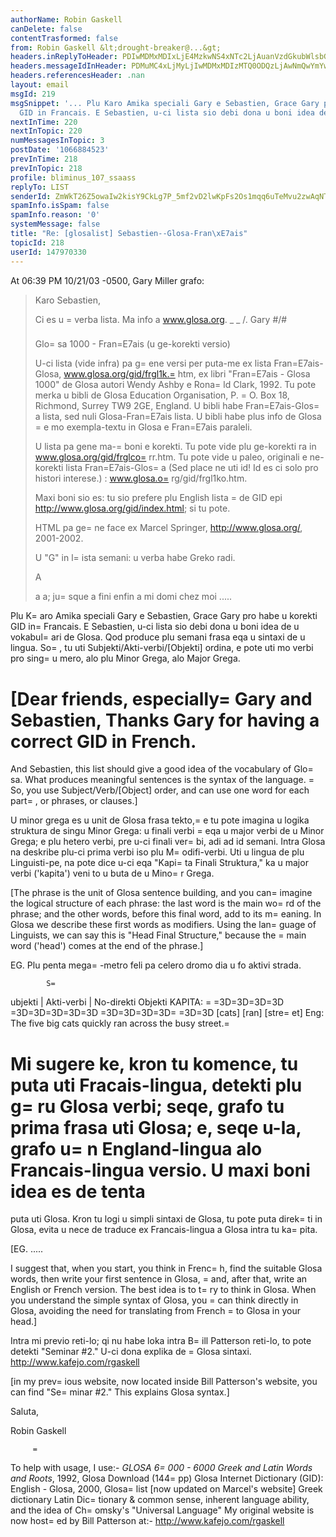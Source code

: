 ```yaml
---
authorName: Robin Gaskell
canDelete: false
contentTrasformed: false
from: Robin Gaskell &lt;drought-breaker@...&gt;
headers.inReplyToHeader: PDIwMDMxMDIxLjE4MzkwNS4xNTc2LjAuanVzdGkubWlsbGVyQGp1bm8uY29tPg==
headers.messageIdInHeader: PDMuMC4xLjMyLjIwMDMxMDIzMTQ0ODQzLjAwNmQwYmYwQHBhY2lmaWMubmV0LmF1Pg==
headers.referencesHeader: .nan
layout: email
msgId: 219
msgSnippet: '... Plu Karo Amika speciali Gary e Sebastien, Grace Gary pro habe u korekti
  GID in Francais. E Sebastien, u-ci lista sio debi dona u boni idea de u vokabulari'
nextInTime: 220
nextInTopic: 220
numMessagesInTopic: 3
postDate: '1066884523'
prevInTime: 218
prevInTopic: 218
profile: bliminus_107_ssaass
replyTo: LIST
senderId: ZmWkT26Z5owaIw2kisY9CkLg7P_5mf2vD2lwKpFs2Os1mqq6uTeMvu2zwAqNTcyfp6F_oklidGMnuJMzttPhDm30AjsfJUSORZ9gm8cNlXnGI2Hlzw
spamInfo.isSpam: false
spamInfo.reason: '0'
systemMessage: false
title: "Re: [glosalist] Sebastien--Glosa-Fran\xE7ais"
topicId: 218
userId: 147970330
---
```


At 06:39 PM 10/21/03 -0500, Gary Miller grafo:
>Karo Sebastien,
>
>Ci es u =
verba lista.  Ma info a www.glosa.org.
>_  _
>  /.   Gary
>#/\#
>###
>
>Glo=
sa 1000 - Fran=E7ais
>(u ge-korekti versio)
>
>U-ci lista (vide infra) pa g=
ene versi per puta-me ex lista
>Fran=E7ais-Glosa, www.glosa.org/gid/frgl1k.=
htm, ex libri "Fran=E7ais - Glosa
>1000" de Glosa autori Wendy Ashby e Rona=
ld Clark, 1992. Tu pote merka u
>bibli de Glosa Education Organisation, P. =
O. Box 18, Richmond, Surrey TW9
>2GE, England. U bibli habe Fran=E7ais-Glos=
a lista, sed nuli Glosa-Fran=E7ais
>lista. U bibli habe plus info de Glosa =
e mo exempla-textu in Glosa e
>Fran=E7ais paraleli. 
>
>U lista pa gene ma-=
boni e korekti. Tu pote vide plu ge-korekti ra in
>www.glosa.org/gid/frglco=
rr.htm. Tu pote vide u paleo, originali e
>ne-korekti lista Fran=E7ais-Glos=
a (Sed place ne uti id! Id es ci solo pro
>histori interese.) : www.glosa.o=
rg/gid/frgl1ko.htm. 
>
>Maxi boni sio es: tu sio prefere plu English lista =
de GID epi
>http://www.glosa.org/gid/index.html; si tu pote. 
>
>HTML pa ge=
ne face ex Marcel Springer, http://www.glosa.org/, 2001-2002.
>
>U "G" in l=
ista semani: u verba habe Greko radi. 
>
>
>
>
>A
>
>a                a; ju=
sque 
>a fini           enfin 
>a mi domi        chez moi 
>   .....

Plu K=
aro Amika speciali Gary e Sebastien,
  Grace Gary pro habe u korekti GID in=
 Francais.
  E Sebastien, u-ci lista sio debi dona u boni idea de u vokabul=
ari de Glosa.
  Qod produce plu semani frasa eqa u sintaxi de u lingua.  So=
, tu uti
Subjekti/Akti-verbi/[Objekti] ordina, e pote uti mo verbi pro sing=
u mero,
alo plu Minor Grega, alo Major Grega. 

  [Dear friends, especially=
 Gary and Sebastien,
    Thanks Gary for having a correct GID in French.
  =
  And Sebastien, this list should give a good idea of the vocabulary of
Glo=
sa.
    What produces meaningful sentences is the syntax of the language.  =
So,
you use Subject/Verb/[Object] order, and can use one word for each part=
, or
phrases, or clauses.]

  U minor grega es u unit de Glosa frasa tekto,=
 e tu pote imagina u logika
struktura de singu Minor Grega: u finali verbi =
eqa u major verbi de u Minor
Grega; e plu hetero verbi, pre u-ci finali ver=
bi, adi ad id semani.  Intra
Glosa na deskribe plu-ci prima verbi iso plu M=
odifi-verbi.  Uti u lingua de
plu Linguisti-pe, na pote dice u-ci eqa "Kapi=
ta  Finali Struktura," ka u
major verbi ('kapita') veni to u buta de u Mino=
r Grega.

  [The phrase is the unit of Glosa sentence building, and you can=
 imagine
the logical structure of each phrase: the last word is the main wo=
rd of the
phrase; and the other words, before this final word, add to its m=
eaning.
In Glosa we describe these first words as modifiers.  Using the lan=
guage of
Linguists, we can say this is "Head Final Structure," because the =
main word
('head') comes at the end of the phrase.]  

  EG. Plu penta mega=
-metro feli pa celero dromo dia u fo aktivi strada.
         
            S=
ubjekti           |  Akti-verbi   | No-direkti Objekti
KAPITA:             =
       =3D=3D=3D=3D           =3D=3D=3D=3D=3D                 =3D=3D=3D=3D=
=3D=3D
                          [cats]          [ran]                [stre=
et]
Eng:  The five     big     cats   quickly  ran  across the busy street.=


 Mi sugere ke, kron tu komence, tu puta uti Fracais-lingua, detekti plu g=
ru
Glosa verbi; seqe, grafo tu prima frasa uti Glosa; e, seqe u-la, grafo u=
n
England-lingua alo Francais-lingua versio.  U maxi boni idea es de tenta
=
puta uti Glosa.  Kron tu logi u simpli sintaxi de Glosa, tu pote puta
direk=
ti in Glosa, evita u nece de traduce ex Francais-lingua a Glosa intra
tu ka=
pita.

   [EG. .....

   I suggest that, when you start, you think in Frenc=
h, find the suitable
Glosa words, then write your first sentence in Glosa, =
and, after that,
write an English or French version.  The best idea is to t=
ry to think in
Glosa.  When you understand the simple syntax of Glosa, you =
can think
directly in Glosa, avoiding the need for translating from French =
to Glosa
in your head.]

  Intra mi previo reti-lo; qi nu habe loka intra B=
ill Patterson reti-lo, to
pote detekti "Seminar #2."  U-ci dona explika de =
Glosa sintaxi.
               http://www.kafejo.com/rgaskell

  [in my prev=
ious website, now located inside Bill Patterson's website, you
can find "Se=
minar #2."  This explains Glosa syntax.]

Saluta,

Robin Gaskell

         =
                               
  To help with usage, I use:-
     _GLOSA 6=
000 - 6000 Greek and Latin Words and Roots_, 1992, Glosa
     Download (144=
pp) Glosa Internet Dictionary (GID): English - Glosa, 
         2000, Glosa=
list [now updated on Marcel's website]
     Greek dictionary
     Latin Dic=
tionary 
     & common sense, inherent language ability, and the idea of Ch=
omsky's
         "Universal Language" 
     My original website is now host=
ed by Bill Patterson at:-
           http://www.kafejo.com/rgaskell




